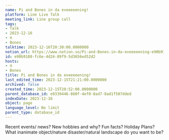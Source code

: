 ```yaml
---
name: Pi and Bones in da eveeeeening!
platform: Line Live Talk
meeting_link: Line group call
tags:
- Talk
- 2023-12-16
- π
- Bones
talktime: 2023-12-16T20:30:00.0000000
notion_url: https://www.notion.so/Pi-and-Bones-in-da-eveeeeening-e90b9188fc6e4d2489f95d3656ed52d2
id: e90b9188-fc6e-4d24-89f9-5d3656ed52d2
hosts:
- π
- Bones
title: Pi and Bones in da eveeeeening!
last_edited_time: 2023-12-15T21:21:00.0000000
archived: false
created_time: 2023-12-15T20:52:00.0000000
parent_database_id: e9339446-880f-4ef0-8ad7-8ad1f507dded
indexDate: 2023-12-16
object: page
language_level: No limit
parent_type: database_id
---
```



Recent events/ news?
New hobbies and why?
Fun facts? 
Holiday Plans?
What inanimate object/nature disaster/natural landscape do you want to be?























